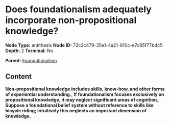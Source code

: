 # Does foundationalism adequately incorporate non-propositional knowledge?

**Node Type:** antithesis
**Node ID:** 72c2c479-35e1-4a21-810c-e7c85f77bd45
**Depth:** 2
**Terminal:** No

**Parent:** [Foundationalism](foundationalism.md)

## Content

**Non-propositional knowledge includes skills, know-how, and other forms of experiential understanding.**, **If foundationalism focuses exclusively on propositional knowledge, it may neglect significant areas of cognition.**, **Suppose a foundational belief system without reference to skills like bicycle riding; intuitively this neglects an important dimension of knowledge.**

